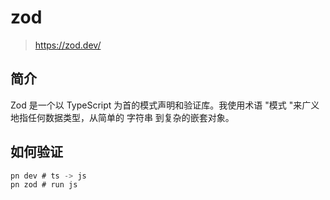 # zod
> https://zod.dev/
## 简介
Zod 是一个以 TypeScript 为首的模式声明和验证库。我使用术语 "模式 "来广义地指任何数据类型，从简单的 字符串 到复杂的嵌套对象。
## 如何验证
```js
pn dev # ts -> js
pn zod # run js
```
